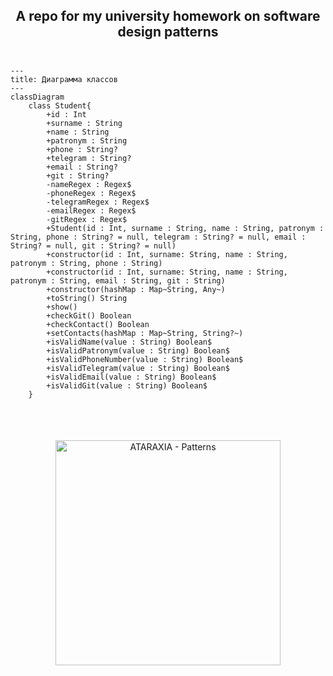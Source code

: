 <h2 align="center">A repo for my university homework on software design patterns<br><br></h2>

```mermaid
---
title: Диаграмма классов
---
classDiagram
    class Student{
        +id : Int
        +surname : String
        +name : String
        +patronym : String
        +phone : String?
        +telegram : String?
        +email : String?
        +git : String?
        -nameRegex : Regex$
        -phoneRegex : Regex$
        -telegramRegex : Regex$
        -emailRegex : Regex$
        -gitRegex : Regex$
        +Student(id : Int, surname : String, name : String, patronym : String, phone : String? = null, telegram : String? = null, email : String? = null, git : String? = null)
        +constructor(id : Int, surname: String, name : String, patronym : String, phone : String)
        +constructor(id : Int, surname: String, name : String, patronym : String, email : String, git : String)
        +constructor(hashMap : Map~String, Any~)
        +toString() String
        +show()
        +checkGit() Boolean
        +checkContact() Boolean
        +setContacts(hashMap : Map~String, String?~)
        +isValidName(value : String) Boolean$
        +isValidPatronym(value : String) Boolean$
        +isValidPhoneNumber(value : String) Boolean$
        +isValidTelegram(value : String) Boolean$
        +isValidEmail(value : String) Boolean$
        +isValidGit(value : String) Boolean$
    }
```
##
<h3><br></h3>
<p align="center"><a href="https://youtu.be/bUh2W3jjapA"><img src="https://github.com/user-attachments/assets/423df8af-babc-4bf4-af76-1e2d7c0ab0e9" height=360 alt="ATARAXIA - Patterns"></img></a></p>
